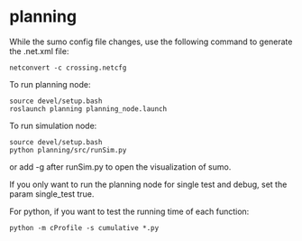 # planning

While the sumo config file changes, use the following command to generate the .net.xml file:
```
netconvert -c crossing.netcfg
```
To run planning node:
```
source devel/setup.bash
roslaunch planning planning_node.launch
```

To run simulation node:
```
source devel/setup.bash
python planning/src/runSim.py
```
or add -g after runSim.py to open the visualization of sumo.

If you only want to run the planning node for single test and debug, set the param single_test true.

For python, if you want to test the running time of each function:
```
python -m cProfile -s cumulative *.py
```
